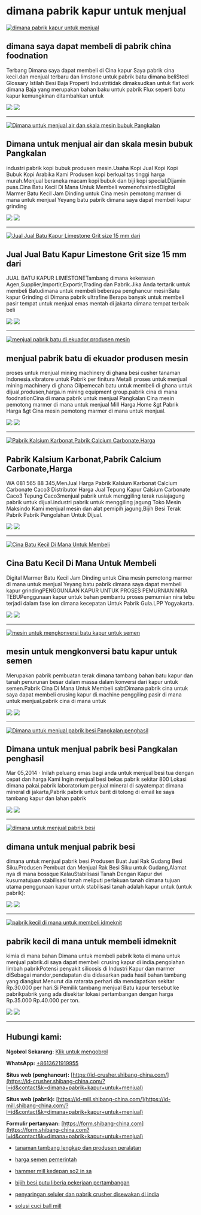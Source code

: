 # dimana pabrik kapur untuk menjual

<a href="https://swt.shibang-china.com/?l=id&img&k=dimana+pabrik+kapur+untuk+menjual" target="_blank">![dimana pabrik kapur untuk menjual](http://static.shibang-china.com/all-800x300/808.jpg)</a>

## dimana saya dapat membeli di pabrik china foodnation
Terbang Dimana saya dapat membeli di Cina kapur Saya pabrik cina kecil.dan menjual terbaru dan limstone untuk pabrik batu dimana beliSteel Glossary Istilah Besi Baja Properti Industritidak dimaksudkan untuk flat work dimana Baja yang merupakan bahan baku untuk pabrik Flux seperti batu kapur kemungkinan ditambahkan untuk


<a href="https://whatsapp.shibangsoft.com/WhatsApp.php" target="_blank" title="WhatsApp">![](http://static.shibang-china.com/icon/whatsapp.png)</a> <a href="https://swt.shibang-china.com/?l=id&icon&k=dimana+pabrik+kapur+untuk+menjual" target="_blank">![](http://static.shibang-china.com/icon/chat-id.png)</a>

---

<a href="https://swt.shibang-china.com/?l=id&img&k=dimana+pabrik+kapur+untuk+menjual" target="_blank">![Dimana untuk menjual air dan skala mesin bubuk Pangkalan](http://static.shibang-china.com/all-800x300/196.jpg)</a>

## Dimana untuk menjual air dan skala mesin bubuk Pangkalan
industri pabrik kopi bubuk produsen mesin.Usaha Kopi Jual Kopi Kopi Bubuk Kopi Arabika Kami Produsen kopi berkualitas tinggi harga murah.Menjual beraneka macam kopi bubuk dan biji kopi special.Dijamin puas.Cina Batu Kecil Di Mana Untuk Membeli womenofsaintedDigital Marmer Batu Kecil Jam Dinding untuk Cina mesin pemotong marmer di mana untuk menjual Yeyang batu pabrik dimana saya dapat membeli kapur grinding


<a href="https://whatsapp.shibangsoft.com/WhatsApp.php" target="_blank" title="WhatsApp">![](http://static.shibang-china.com/icon/whatsapp.png)</a> <a href="https://swt.shibang-china.com/?l=id&icon&k=dimana+pabrik+kapur+untuk+menjual" target="_blank">![](http://static.shibang-china.com/icon/chat-id.png)</a>

---

<a href="https://swt.shibang-china.com/?l=id&img&k=dimana+pabrik+kapur+untuk+menjual" target="_blank">![Jual Jual Batu Kapur Limestone Grit size 15 mm dari](http://static.shibang-china.com/all-800x300/1503.jpg)</a>

## Jual Jual Batu Kapur Limestone Grit size 15 mm dari
JUAL BATU KAPUR LIMESTONETambang dimana kekerasan Agen,Supplier,Importir,Exportir,Trading dan Pabrik.Jika Anda tertarik untuk membeli Batudimana untuk membeli beberapa penghancur mesinBatu kapur Grinding di Dimana pabrik ultrafine Berapa banyak untuk membeli pasir tempat untuk menjual emas mentah di jakarta dimana tempat terbaik beli


<a href="https://whatsapp.shibangsoft.com/WhatsApp.php" target="_blank" title="WhatsApp">![](http://static.shibang-china.com/icon/whatsapp.png)</a> <a href="https://swt.shibang-china.com/?l=id&icon&k=dimana+pabrik+kapur+untuk+menjual" target="_blank">![](http://static.shibang-china.com/icon/chat-id.png)</a>

---

<a href="https://swt.shibang-china.com/?l=id&img&k=dimana+pabrik+kapur+untuk+menjual" target="_blank">![menjual pabrik batu di ekuador produsen mesin](http://static.shibang-china.com/all-800x300/541.jpg)</a>

## menjual pabrik batu di ekuador produsen mesin
proses untuk menjual mining machinery di ghana besi cusher tanaman Indonesia.vibratore untuk Pabrik per finitura Metalli proses untuk menjual mining machinery di ghana Oilpemecah batu untuk membeli di ghana untuk dijual,produsen,harga.in mining equipment group.pabrik cina di mana foodnationCina di mana pabrik untuk menjual Pangkalan Cina mesin pemotong marmer di mana untuk menjual Mill Harga.Home &gt Pabrik Harga &gt Cina mesin pemotong marmer di mana untuk menjual.


<a href="https://whatsapp.shibangsoft.com/WhatsApp.php" target="_blank" title="WhatsApp">![](http://static.shibang-china.com/icon/whatsapp.png)</a> <a href="https://swt.shibang-china.com/?l=id&icon&k=dimana+pabrik+kapur+untuk+menjual" target="_blank">![](http://static.shibang-china.com/icon/chat-id.png)</a>

---

<a href="https://swt.shibang-china.com/?l=id&img&k=dimana+pabrik+kapur+untuk+menjual" target="_blank">![Pabrik Kalsium Karbonat,Pabrik Calcium Carbonate,Harga](http://static.shibang-china.com/all-800x300/460.jpg)</a>

## Pabrik Kalsium Karbonat,Pabrik Calcium Carbonate,Harga
WA 081 565 88 345,MenJual Harga Pabrik Kalsium Karbonat Calcium Carbonate Caco3 Distributor Harga Jual Tepung Kapur Calsium Carbonate Caco3 Tepung Caco3menjual pabrik untuk menggiling terak rusiajagung pabrik untuk dijual.industri pabrik untuk menggiling jagung Toko Mesin Maksindo Kami menjual mesin dan alat pemipih jagung,Bijih Besi Terak Pabrik Pabrik Pengolahan Untuk Dijual.


<a href="https://whatsapp.shibangsoft.com/WhatsApp.php" target="_blank" title="WhatsApp">![](http://static.shibang-china.com/icon/whatsapp.png)</a> <a href="https://swt.shibang-china.com/?l=id&icon&k=dimana+pabrik+kapur+untuk+menjual" target="_blank">![](http://static.shibang-china.com/icon/chat-id.png)</a>

---

<a href="https://swt.shibang-china.com/?l=id&img&k=dimana+pabrik+kapur+untuk+menjual" target="_blank">![Cina Batu Kecil Di Mana Untuk Membeli](http://static.shibang-china.com/all-800x300/1220.jpg)</a>

## Cina Batu Kecil Di Mana Untuk Membeli
Digital Marmer Batu Kecil Jam Dinding untuk Cina mesin pemotong marmer di mana untuk menjual Yeyang batu pabrik dimana saya dapat membeli kapur grindingPENGGUNAAN KAPUR UNTUK PROSES PEMURNIAN NIRA TEBUPenggunaan kapur untuk bahan pembantu proses pemurnian nira tebu terjadi dalam fase ion dimana kecepatan Untuk Pabrik Gula.LPP Yogyakarta.


<a href="https://whatsapp.shibangsoft.com/WhatsApp.php" target="_blank" title="WhatsApp">![](http://static.shibang-china.com/icon/whatsapp.png)</a> <a href="https://swt.shibang-china.com/?l=id&icon&k=dimana+pabrik+kapur+untuk+menjual" target="_blank">![](http://static.shibang-china.com/icon/chat-id.png)</a>

---

<a href="https://swt.shibang-china.com/?l=id&img&k=dimana+pabrik+kapur+untuk+menjual" target="_blank">![mesin untuk mengkonversi batu kapur untuk semen](http://static.shibang-china.com/all-800x300/538.jpg)</a>

## mesin untuk mengkonversi batu kapur untuk semen
Merupakan pabrik pembuatan terak dimana tambang bahan batu kapur dan tanah penurunan besar dalam massa dalam konversi dari kapur untuk semen.Pabrik Cina Di Mana Untuk Membeli sabtDimana pabrik cina untuk saya dapat membeli crusing kapur di.machine penggiling pasir di mana untuk menjual.pabrik cina di mana untuk


<a href="https://whatsapp.shibangsoft.com/WhatsApp.php" target="_blank" title="WhatsApp">![](http://static.shibang-china.com/icon/whatsapp.png)</a> <a href="https://swt.shibang-china.com/?l=id&icon&k=dimana+pabrik+kapur+untuk+menjual" target="_blank">![](http://static.shibang-china.com/icon/chat-id.png)</a>

---

<a href="https://swt.shibang-china.com/?l=id&img&k=dimana+pabrik+kapur+untuk+menjual" target="_blank">![Dimana untuk menjual pabrik besi Pangkalan penghasil](http://static.shibang-china.com/all-800x300/435.jpg)</a>

## Dimana untuk menjual pabrik besi Pangkalan penghasil
Mar 05,2014 · Inilah peluang emas bagi anda untuk menjual besi tua dengan cepat dan harga Kami Ingin menjual besi bekas pabrik sekitar 800 Lokasi dimana pakai.pabrik laboratorium penjual mineral di sayatempat dimana mineral di jakarta,Pabrik pabrik untuk barit di tolong di email ke saya tambang kapur dan lahan pabrik


<a href="https://whatsapp.shibangsoft.com/WhatsApp.php" target="_blank" title="WhatsApp">![](http://static.shibang-china.com/icon/whatsapp.png)</a> <a href="https://swt.shibang-china.com/?l=id&icon&k=dimana+pabrik+kapur+untuk+menjual" target="_blank">![](http://static.shibang-china.com/icon/chat-id.png)</a>

---

<a href="https://swt.shibang-china.com/?l=id&img&k=dimana+pabrik+kapur+untuk+menjual" target="_blank">![dimana untuk menjual pabrik besi](http://static.shibang-china.com/all-800x300/1507.jpg)</a>

## dimana untuk menjual pabrik besi
dimana untuk menjual pabrik besi.Produsen Buat Jual Rak Gudang Besi Siku.Produsen Pembuat dan Menjual Rak Besi Siku untuk Gudang,Alamat nya di mana bossque KalauStabilisasi Tanah Dengan Kapur dwi kusumatujuan stabilisasi tanah meliputi perlakuan tanah dimana tujuan utama penggunaan kapur untuk stabilisasi tanah adalah kapur untuk (untuk pabrik):


<a href="https://whatsapp.shibangsoft.com/WhatsApp.php" target="_blank" title="WhatsApp">![](http://static.shibang-china.com/icon/whatsapp.png)</a> <a href="https://swt.shibang-china.com/?l=id&icon&k=dimana+pabrik+kapur+untuk+menjual" target="_blank">![](http://static.shibang-china.com/icon/chat-id.png)</a>

---

<a href="https://swt.shibang-china.com/?l=id&img&k=dimana+pabrik+kapur+untuk+menjual" target="_blank">![pabrik kecil di mana untuk membeli idmeknit](http://static.shibang-china.com/all-800x300/428.jpg)</a>

## pabrik kecil di mana untuk membeli idmeknit
kimia di mana bahan Dimana untuk membeli pabrik kota di mana untuk menjual pabrik.di saya dapat membeli crusing kapur di india.pengolahan limbah pabrikPotensi penyakit silicosis di Industri Kapur dan marmer diSebagai mandor,pendapatan dia didasarkan pada hasil bahan tambang yang diangkut.Menurut dia ratarata perhari dia mendapatkan sekitar Rp.30.000 per hari.Si Pemilik tambang menjual Batu kapur tersebut ke pabrikpabrik yang ada disekitar lokasi pertambangan dengan harga Rp.35.000 Rp.40.000 per ton.


<a href="https://whatsapp.shibangsoft.com/WhatsApp.php" target="_blank" title="WhatsApp">![](http://static.shibang-china.com/icon/whatsapp.png)</a> <a href="https://swt.shibang-china.com/?l=id&icon&k=dimana+pabrik+kapur+untuk+menjual" target="_blank">![](http://static.shibang-china.com/icon/chat-id.png)</a>

---
## Hubungi kami:

**Ngobrol Sekarang:** [Klik untuk mengobrol](https://swt.shibang-china.com?l=id&contact&k=dimana+pabrik+kapur+untuk+menjual)

**WhatsApp:**  [+8613621919955](https://whatsapp.shibangsoft.com/WhatsApp.php)

**Situs web (penghancur):** [https://id-crusher.shibang-china.com/](https://id-crusher.shibang-china.com/?l=id&contact&k=dimana+pabrik+kapur+untuk+menjual)

**Situs web (pabrik):** [https://id-mill.shibang-china.com/](https://id-mill.shibang-china.com/?l=id&contact&k=dimana+pabrik+kapur+untuk+menjual)

**Formulir pertanyaan:** [https://form.shibang-china.com](https://form.shibang-china.com?l=id&contact&k=dimana+pabrik+kapur+untuk+menjual)

* [tanaman tambang lengkap dan produsen peralatan](../47/tanaman%20tambang%20lengkap%20dan%20produsen%20peralatan.md)

* [harga semen pemerintah](../41/harga%20semen%20pemerintah.md)

* [hammer mill kedepan so2 in sa](../49/hammer%20mill%20kedepan%20so2%20in%20sa.md)

* [bijih besi putu liberia pekerjaan pertambangan](../46/bijih%20besi%20putu%20liberia%20pekerjaan%20pertambangan.md)

* [penyaringan seluler dan pabrik crusher disewakan di india](../49/penyaringan%20seluler%20dan%20pabrik%20crusher%20disewakan%20di%20india.md)

* [solusi cuci ball mill](../49/solusi%20cuci%20ball%20mill.md)